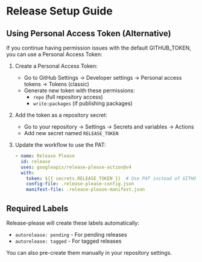 # Release Setup Guide

## Using Personal Access Token (Alternative)

If you continue having permission issues with the default GITHUB_TOKEN, you can use a Personal Access Token:

1. Create a Personal Access Token:
   - Go to GitHub Settings → Developer settings → Personal access tokens → Tokens (classic)
   - Generate new token with these permissions:
     - `repo` (full repository access)
     - `write:packages` (if publishing packages)

2. Add the token as a repository secret:
   - Go to your repository → Settings → Secrets and variables → Actions
   - Add new secret named `RELEASE_TOKEN`

3. Update the workflow to use the PAT:
   ```yaml
   - name: Release Please
     id: release
     uses: googleapis/release-please-action@v4
     with:
       token: ${{ secrets.RELEASE_TOKEN }}  # Use PAT instead of GITHUB_TOKEN
       config-file: .release-please-config.json
       manifest-file: .release-please-manifest.json
   ```

## Required Labels

Release-please will create these labels automatically:
- `autorelease: pending` - For pending releases
- `autorelease: tagged` - For tagged releases

You can also pre-create them manually in your repository settings.
